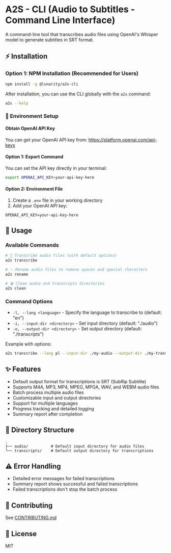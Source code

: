 # A2S - CLI (Audio to Subtitles - Command Line Interface)

A command-line tool that transcribes audio files using OpenAI's Whisper model to generate subtitles in SRT format.

## ⚡ Installation

### Option 1: NPM Installation (Recommended for Users)

```bash
npm install -g @lunarity/a2s-cli
```

After installation, you can use the CLI globally with the `a2s` command:

```bash
a2s --help
```

### 🔑 Environment Setup

#### Obtain OpenAI API Key

You can get your OpenAI API key from: https://platform.openai.com/api-keys

#### Option 1: Export Command

You can set the API key directly in your terminal:

```bash
export OPENAI_API_KEY=your-api-key-here
```

#### Option 2: Environment File

1. Create a `.env` file in your working directory
2. Add your OpenAI API key:

```
OPENAI_API_KEY=your-api-key-here
```

## 🚀 Usage

### Available Commands

```bash
# 🎵 Transcribe audio files (with default options)
a2s transcribe

# ✨ Rename audio files to remove spaces and special characters
a2s rename

# 🗑️ Clean audio and transcripts directories
a2s clean
```

### Command Options

- `-l, --lang <language>` - Specify the language to transcribe to (default: "en")
- `-i, --input-dir <directory>` - Set input directory (default: "./audio")
- `-o, --output-dir <directory>` - Set output directory (default: "./transcripts")

Example with options:

```bash
a2s transcribe --lang pl --input-dir ./my-audio --output-dir ./my-transcripts
```

## ✨ Features

- Default output format for transcriptions is SRT (SubRip Subtitle)
- Supports M4A, MP3, MP4, MPEG, MPGA, WAV, and WEBM audio files
- Batch process multiple audio files
- Customizable input and output directories
- Support for multiple languages
- Progress tracking and detailed logging
- Summary report after completion

## 📁 Directory Structure

```
.
├── audio/          # Default input directory for audio files
└── transcripts/    # Default output directory for transcriptions
```

## ⚠️ Error Handling

- Detailed error messages for failed transcriptions
- Summary report shows successful and failed transcriptions
- Failed transcriptions don't stop the batch process

## 🌟 Contributing

See [CONTRIBUTING.md](CONTRIBUTING.md)

## 📄 License

MIT
